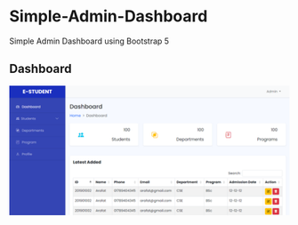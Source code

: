 # Simple-Admin-Dashboard
Simple Admin Dashboard using Bootstrap 5


## Dashboard
![Screenshot](images/screenshot.png)
